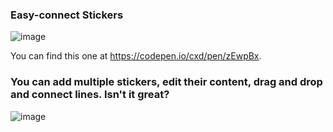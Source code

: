 ### Easy-connect Stickers

![image](https://github.com/lonkecxd/pretty-stickers-online/blob/master/connect.gif)

You can find this one at https://codepen.io/cxd/pen/zEwpBx.

### You can add multiple stickers, edit their content, drag and drop and connect lines. Isn't it great?
![image](https://github.com/lonkecxd/pretty-stickers-online/blob/master/add.gif)
 
